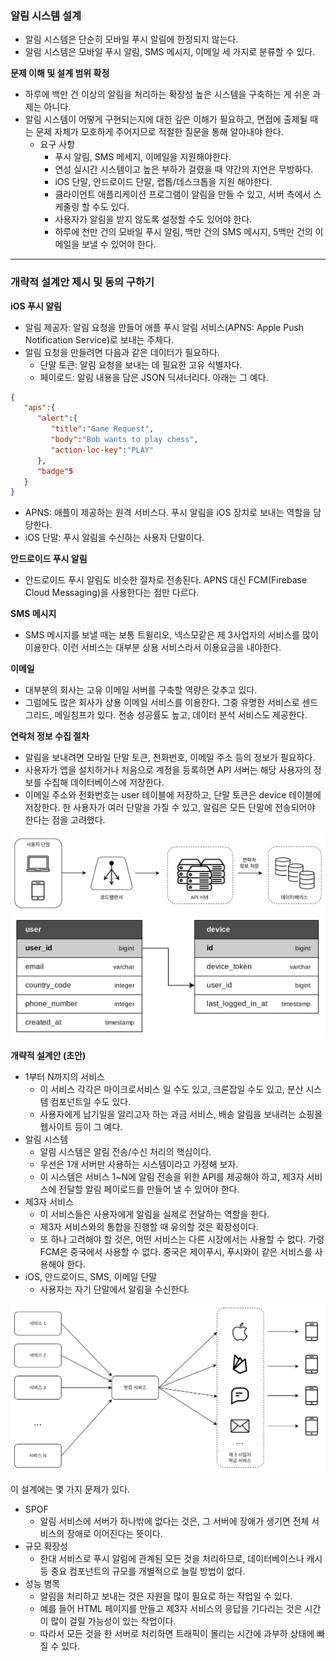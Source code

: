 ### 알림 시스템 설계

* 알림 시스템은 단순히 모바일 푸시 알림에 한정되지 않는다.
* 알림 시스템은 모바일 푸시 알림, SMS 메시지, 이메일 세 가지로 분류할 수 있다.

**문제 이해 및 설계 범위 확정**

* 하루에 백만 건 이상의 알림을 처리하는 확장성 높은 시스템을 구축하는 게 쉬운 과제는 아니다.
* 알림 시스템이 어떻게 구현되는지에 대한 깊은 이해가 필요하고, 면접에 출제될 때는 문제 자체가 모호하게 주어지므로 적절한 질문을 통해 알아내야 한다.
    * 요구 사항
        * 푸시 알림, SMS 메세지, 이메일을 지원해야한다.
        * 연성 실시간 시스템이고 높은 부하가 걸렸을 때 약간의 지연은 무방하다.
        * iOS 단말, 안드로이드 단말, 랩톱/데스크톱을 지원 해야한다.
        * 클라이언트 애플리케이션 프로그램이 알림을 만들 수 있고, 서버 측에서 스케줄링 할 수도 있다.
        * 사용자가 알림을 받지 않도록 설정할 수도 있어야 한다.
        * 하루에 천만 건의 모바일 푸시 알림, 백만 건의 SMS 메시지, 5백만 건의 이메일을 보낼 수 있어야 한다.

---

### 개략적 설계안 제시 및 동의 구하기

**iOS 푸시 알림**
* 알림 제공자: 알림 요청을 만들어 애플 푸시 알림 서비스(APNS: Apple Push Notification Service)로 보내는 주체다.
* 알림 요청을 만들려면 다음과 같은 데이터가 필요하다.
    * 단말 토큰: 알림 요청을 보내는 데 필요한 고유 식별자다.
    * 페이로드: 알림 내용을 담은 JSON 딕셔너리다. 아래는 그 예다.
```json
{
   "aps":{
      "alert":{
         "title":"Game Request",
         "body":"Bob wants to play chess",
         "action-loc-key":"PLAY"
      },
      "badge"5
   }
}
```
* APNS: 애플이 제공하는 원격 서비스다. 푸시 알림을 iOS 장치로 보내는 역할을 담당한다.
* iOS 단말: 푸시 알림을 수신하는 사용자 단말이다.

**안드로이드 푸시 알림**
* 안드로이드 푸시 알림도 비슷한 절차로 전송된다. APNS 대신 FCM(Firebase Cloud Messaging)을 사용한다는 점만 다르다.

**SMS 메시지**
* SMS 메시지를 보낼 때는 보통 트윌리오, 넥스모같은 제 3사업자의 서비스를 많이 이용한다. 이런 서비스는 대부분 상용 서비스라서 이용요금을 내야한다.

**이메일**
* 대부분의 회사는 고유 이메일 서버를 구축할 역량은 갖추고 있다.
* 그럼에도 많은 회사가 상용 이메일 서비스를 이용한다. 그중 유명한 서비스로 센드그리드, 메일침프가 있다. 전송 성공률도 높고, 데이터 분석 서비스도 제공한다.

**연락처 정보 수집 절차**
* 알림을 보내려면 모바일 단말 토큰, 전화번호, 이메일 주소 등의 정보가 필요하다.
* 사용자가 앱을 설치하거나 처음으로 계정을 등록하면 API 서버는 해당 사용자의 정보를 수집해 데이터베이스에 저장한다.
* 이메일 주소와 전화번호는 user 테이블에 저장하고, 단말 토큰은 device 테이블에 저장한다. 한 사용자가 여러 단말을 가질 수 있고, 알림은 모든 단말에 전송되어야 한다는 점을 고려했다.

![alarm](../../image/alarm-1.png)
![alarm](../../image/alarm-2.png)

**개략적 설계안 (초안)**
* 1부터 N까지의 서비스
  * 이 서비스 각각은 마이크로서비스 일 수도 있고, 크론잡일 수도 있고, 분산 시스템 컴포넌트일 수도 있다.
  * 사용자에게 납기일을 알리고자 하는 과금 서비스, 배송 알림을 보내려는 쇼핑몰 웹사이트 등이 그 예다.
* 알림 시스템
  * 알림 시스템은 알림 전송/수신 처리의 핵심이다.
  * 우선은 1개 서버만 사용하는 시스템이라고 가정해 보자.
  * 이 시스템은 서비스 1~N에 알림 전송을 위한 API를 제공해야 하고, 제3자 서비스에 전달할 알림 페이로드를 만들어 낼 수 있어야 한다.
* 제3자 서비스
  * 이 서비스들은 사용자에게 알림을 실제로 전달하는 역할을 한다.
  * 제3자 서비스와의 통합을 진행할 때 유의할 것은 확장성이다.
  * 또 하나 고려해야 할 것은, 어떤 서비스는 다른 시장에서는 사용할 수 없다. 가령 FCM은 중국에서 사용할 수 없다. 중국은 제이푸시, 푸시와이 같은 서비스를 사용해야 한다.
* iOS, 안드로이드, SMS, 이메일 단말
  * 사용자는 자기 단말에서 알림을 수신한다.

![alarm](../../image/alarm-3.png)

이 설계에는 몇 가지 문제가 있다.  

* SPOF
  * 알림 서비스에 서버가 하나밖에 없다는 것은, 그 서버에 장애가 생기면 전체 서비스의 장애로 이어진다는 뜻이다.
* 규모 확장성
  * 한대 서비스로 푸시 알림에 관계된 모든 것을 처리하므로, 데이터베이스나 캐시 등 중요 컴포넌트의 규모를 개별적으로 늘릴 방법이 없다.
* 성능 병목
  * 알림을 처리하고 보내는 것은 자원을 많이 필요로 하는 작업일 수 있다.
  * 예를 들어 HTML 페이지를 만들고 제3자 서비스의 응답을 기다리는 것은 시간이 많이 걸릴 가능성이 있는 작업이다.
  * 따라서 모든 것을 한 서버로 처리하면 트래픽이 몰리는 시간에 과부하 상태에 빠질 수 있다.